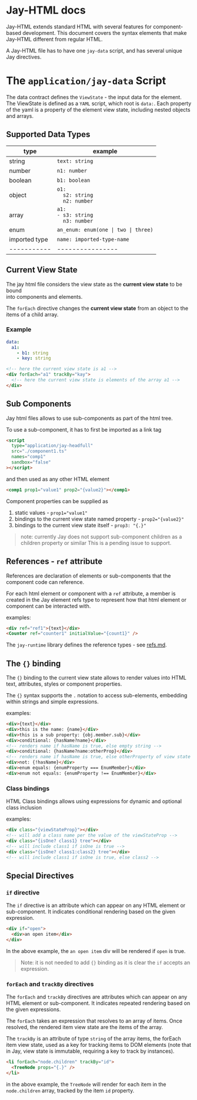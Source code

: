 # Jay-HTML docs

Jay-HTML extends standard HTML with several features for component-based development. This document covers the syntax elements that make Jay-HTML different from regular HTML.

A Jay-HTML file has to have one `jay-data` script, and has several unique Jay directives. 

# The `application/jay-data` Script

The data contract defines the `ViewState` - the input data for the element.
The ViewState is defined as a `YAML` script, which root is `data:`.
Each property of the yaml is a property of the element view state, including nested objects and arrays.

## Supported Data Types

| type          | example                                                                 |
| ------------- | ----------------------------------------------------------------------- |
| string        | `text: string`                                                          |
| number        | `n1: number`                                                            |
| boolean       | `b1: boolean`                                                           |
| object        | <code>o1: </br>&nbsp;&nbsp;s2: string</br>&nbsp;&nbsp;n2: number</code> |
| array         | <code>a1: </br>-&nbsp;s3: string</br>&nbsp;&nbsp;n3: number</code>      |
| enum          | `an_enum: enum(one \| two \| three)`                                    |
| imported type | `name: imported-type-name`                                              |
| -----------   | ----------------                                                        |

## Current View State

The jay html file considers the view state as the **current view state** to be bound  
into components and elements.

The `forEach` directive changes the **current view state** from an object to the items of
a child array.

### Example

```yaml
data:
  a1:
    - b1: string
    - key: string
```

```html
<!-- here the current view state is a1 -->
<div forEach="a1" trackBy="kay">
  <!-- here the current view state is elements of the array a1 -->
</div>
``` 
## Sub Components

Jay html files allows to use sub-components as part of the html tree.

To use a sub-component, it has to first be imported as a link tag

```html
<script
  type="application/jay-headfull"
  src="./component1.ts"
  names="comp1"
  sandbox="false"
></script>
```

and then used as any other HTML element

```html
<comp1 prop1="value1" prop2="{value2}"></comp1>
```

Component properties can be supplied as

1. static values - `prop1="value1"`
2. bindings to the current view state named property - `prop2="{value2}"`
3. bindings to the current view state itself - `prop3: "{.}"`

> note: currently Jay does not support sub-component children as a children property or similar
> This is a pending issue to support.

## References - `ref` attribute

References are declaration of elements or sub-components that the component code can reference.

For each html element or component with a `ref` attribute, a member is created in the Jay element refs type to represent how
that html element or component can be interacted with.

examples:

```html
<div ref="ref1">{text}</div>
<Counter ref="counter1" initialValue="{count1}" />
```

The `jay-runtime` library defines the reference types - see [refs.md](../../../runtime/runtime/docs/refs.md).

## The `{}` binding

The `{}` binding to the current view state allows to render values into HTML text, attributes, styles or component properties.

The `{}` syntax supports the `.` notation to access sub-elements, embedding within strings and simple expressions.

examples:

```html
<div>{text}</div>
<div>this is the name: {name}</div>
<div>this is a sub property: {obj.member.sub}</div>
<div>conditional: {hasName?name}</div>
<!-- renders name if hasName is true, else empty string -->
<div>conditional: {hasName?name:otherProp}</div>
<!-- renders name if hasName is true, else otherProperty of view state -->
<div>not: {!hasName}</div>
<div>enum equals: {enumProperty === EnumMember}</div>
<div>enum not equals: {enumProperty !== EnumMember}</div>
```

### Class bindings

HTML Class bindings allows using expressions for dynamic and optional class inclusion

examples:

```html
<div class="{viewStateProp}"></div>
<!-- will add a class name per the value of the viewStateProp -->
<div class="{isOne? class1} tree"></div>
<!-- will include class1 if isOne is true -->
<div class="{isOne? class1:class2} tree"></div>
<!-- will include class1 if isOne is true, else class2 -->
```

## Special Directives

### `if` directive

The `if` directive is an attribute which can appear on any HTML element or sub-component.
It indicates conditional rendering based on the given expression.

```html
<div if="open">
  <div>an open item</div>
</div>
```

In the above example, the `an open item` div will be rendered if `open` is true.

> Note: it is not needed to add `{}` binding as it is clear the `if` accepts an expression.

### `forEach` and `trackBy` directives

The `forEach` and `trackBy` directives are attributes which can appear on any HTML element or sub-component.
It indicates repeated rendering based on the given expressions.

The `forEach` takes an expression that resolves to an array of items.
Once resolved, the rendered item view state are the items of the array.

The `trackBy` is an attribute of type `string` of the array items, the forEach item view state, used as a key
for tracking items to DOM elements (note that in Jay, view state is immutable, requiring a key to track by instances).

```html
<li forEach="node.children" trackBy="id">
  <TreeNode props="{.}" />
</li>
```

in the above example, the `TreeNode` will render for each item in the `node.children` array, tracked by the item `id` property. 